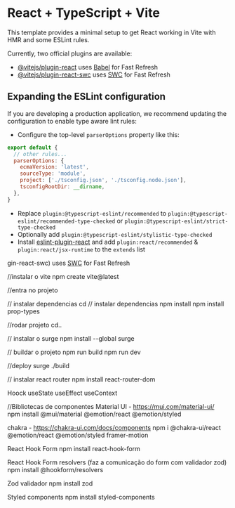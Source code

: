 # React + TypeScript + Vite

This template provides a minimal setup to get React working in Vite with HMR and some ESLint rules.

Currently, two official plugins are available:

- [@vitejs/plugin-react](https://github.com/vitejs/vite-plugin-react/blob/main/packages/plugin-react/README.md) uses [Babel](https://babeljs.io/) for Fast Refresh
- [@vitejs/plugin-react-swc](https://github.com/vitejs/vite-plugin-react-swc) uses [SWC](https://swc.rs/) for Fast Refresh

## Expanding the ESLint configuration

If you are developing a production application, we recommend updating the configuration to enable type aware lint rules:

- Configure the top-level `parserOptions` property like this:

```js
export default {
  // other rules...
  parserOptions: {
    ecmaVersion: 'latest',
    sourceType: 'module',
    project: ['./tsconfig.json', './tsconfig.node.json'],
    tsconfigRootDir: __dirname,
  },
}
```

- Replace `plugin:@typescript-eslint/recommended` to `plugin:@typescript-eslint/recommended-type-checked` or `plugin:@typescript-eslint/strict-type-checked`
- Optionally add `plugin:@typescript-eslint/stylistic-type-checked`
- Install [eslint-plugin-react](https://github.com/jsx-eslint/eslint-plugin-react) and add `plugin:react/recommended` & `plugin:react/jsx-runtime` to the `extends` list


gin-react-swc) uses [SWC](https://swc.rs/) for Fast Refresh


//instalar o vite
npm create vite@latest

//entra no projeto

// instalar dependencias
cd
// instalar dependencias
npm install
npm install prop-types

//rodar projeto
cd..



// instalar o surge
npm install --global surge

// buildar o projeto
npm run build
npm run dev

//deploy
surge ./build



// instalar react router
npm install react-router-dom


Hoock 
useState
useEffect
useContext

//Bibliotecas de componentes
Material UI - https://mui.com/material-ui/
  npm install @mui/material @emotion/react @emotion/styled

chakra - https://chakra-ui.com/docs/components
  npm i @chakra-ui/react @emotion/react @emotion/styled framer-motion

React Hook Form
 npm install react-hook-form

React Hook Form resolvers (faz a comunicação do form com validador zod)
 npm install @hookform/resolvers

 Zod validador
  npm install zod

Styled components
  npm install styled-components
